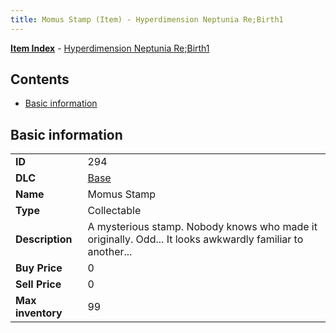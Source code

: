 ```yaml
---
title: Momus Stamp (Item) - Hyperdimension Neptunia Re;Birth1
---
```


[**Item Index**](/neptunia/rb1/item/index.html) - [Hyperdimension Neptunia Re;Birth1](/neptunia/rb1)

## Contents

- [Basic information](#basic-information)
## Basic information

|   |   |
| -- | -- |
| **ID** | 294 |
| **DLC** | [Base](/neptunia/rb1/dlc/1-base.html) |
| **Name** | Momus Stamp |
| **Type** | Collectable |
| **Description** | A mysterious stamp. Nobody knows who made it originally. Odd... It looks awkwardly familiar to another... |
| **Buy Price** | 0 |
| **Sell Price** | 0 |
| **Max inventory** | 99 |
